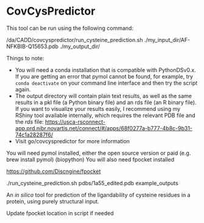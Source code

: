 # CovCysPredictor  

This tool can be run using the following command:

/da/CADD/covcyspredictor/run_cysteine_prediction.sh ./my_input_dir/AF-NFKBIB-Q15653.pdb ./my_output_dir/

Things to note:

- You will need a conda installation that is compatible with PythonDSv0.x.
  If you are getting an error that pymol cannot be found, for example,
  try `conda deactivate` on your command line interface and then try the script again.
- The output directory will contain plain text results, as well as the same results in a pkl file 
  (a Python binary file) and an rds file (an R binary file). If you want to visualize your results easily,
  I recommend using my RShiny tool available internally, which requires the relevant PDB file and the *rds* file:
  https://usca-rsconnect-app.prd.nibr.novartis.net/connect/#/apps/68f0277a-b777-4b8c-9b31-74c1a28287f6/
- Visit go/covcyspredictor for more information

You will need pymol installed, either the open source version or paid (e.g. brew install pymol)
(biopython)
You will also need fpocket installed

https://github.com/Discngine/fpocket

./run_cysteine_prediction.sh pdbs/1a55_edited.pdb example_outputs

An _in silico_ tool for prediction of the ligandability of cysteine residues in a protein, using purely structural input.

Update fpocket location in script if needed